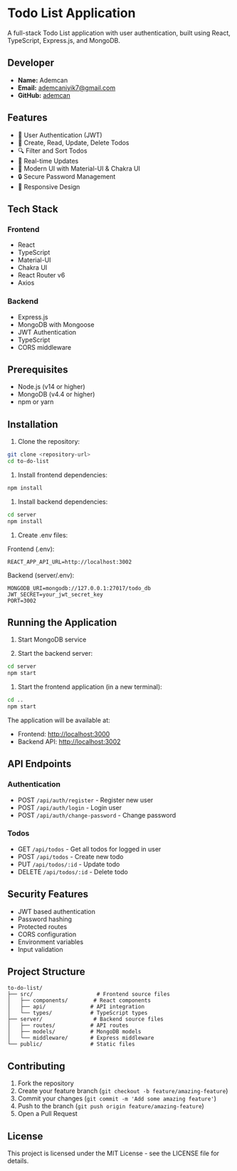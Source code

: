 # Todo List Application

A full-stack Todo List application with user authentication, built using React, TypeScript, Express.js, and MongoDB.

## Developer

- **Name:** Ademcan
- **Email:** [ademcaniyik7@gmail.com](mailto:ademcaniyik7@gmail.com)
- **GitHub:** [ademcan](https://github.com/ademcan)

## Features

- 🔐 User Authentication (JWT)
- 📝 Create, Read, Update, Delete Todos
- 🔍 Filter and Sort Todos
- 💫 Real-time Updates
- 🎨 Modern UI with Material-UI & Chakra UI
- 🔒 Secure Password Management
- 📱 Responsive Design

## Tech Stack

### Frontend

- React
- TypeScript
- Material-UI
- Chakra UI
- React Router v6
- Axios

### Backend

- Express.js
- MongoDB with Mongoose
- JWT Authentication
- TypeScript
- CORS middleware

## Prerequisites

- Node.js (v14 or higher)
- MongoDB (v4.4 or higher)
- npm or yarn

## Installation

1. Clone the repository:

```bash
git clone <repository-url>
cd to-do-list
```

1. Install frontend dependencies:

```bash
npm install
```

1. Install backend dependencies:

```bash
cd server
npm install
```

1. Create .env files:

Frontend (.env):

```env
REACT_APP_API_URL=http://localhost:3002
```

Backend (server/.env):

```env
MONGODB_URI=mongodb://127.0.0.1:27017/todo_db
JWT_SECRET=your_jwt_secret_key
PORT=3002
```

## Running the Application

1. Start MongoDB service

1. Start the backend server:

```bash
cd server
npm start
```

1. Start the frontend application (in a new terminal):

```bash
cd ..
npm start
```

The application will be available at:

- Frontend: [http://localhost:3000](http://localhost:3000)
- Backend API: [http://localhost:3002](http://localhost:3002)

## API Endpoints

### Authentication

- POST `/api/auth/register` - Register new user
- POST `/api/auth/login` - Login user
- POST `/api/auth/change-password` - Change password

### Todos

- GET `/api/todos` - Get all todos for logged in user
- POST `/api/todos` - Create new todo
- PUT `/api/todos/:id` - Update todo
- DELETE `/api/todos/:id` - Delete todo

## Security Features

- JWT based authentication
- Password hashing
- Protected routes
- CORS configuration
- Environment variables
- Input validation

## Project Structure

```tree
to-do-list/
├── src/                    # Frontend source files
│   ├── components/        # React components
│   ├── api/              # API integration
│   └── types/            # TypeScript types
├── server/                # Backend source files
│   ├── routes/           # API routes
│   ├── models/           # MongoDB models
│   └── middleware/       # Express middleware
└── public/               # Static files
```

## Contributing

1. Fork the repository
2. Create your feature branch (`git checkout -b feature/amazing-feature`)
3. Commit your changes (`git commit -m 'Add some amazing feature'`)
4. Push to the branch (`git push origin feature/amazing-feature`)
5. Open a Pull Request

## License

This project is licensed under the MIT License - see the LICENSE file for details.
